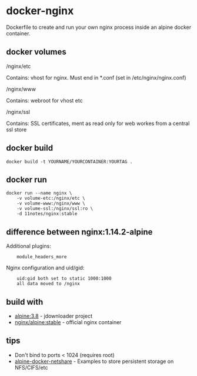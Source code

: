 # docker-nginx

Dockerfile to create and run your own nginx process inside an alpine docker container.

## docker volumes

/nginx/etc

Contains: vhost for nginx. Must end in *.conf (set in /etc/nginx/nginx.conf)

/nginx/www

Contains: webroot for vhost etc

/nginx/ssl

Contains: SSL certificates, ment as read only for web workes from a central ssl store

## docker build
```shell
docker build -t YOURNAME/YOURCONTAINER:YOURTAG .
```
## docker run
```shell
docker run --name nginx \
    -v volume-etc:/nginx/etc \
    -v volume-www:/nginx/www \
    -v volume-ssl:/nginx/ssl:ro \
    -d 11notes/nginx:stable 
```

## difference between nginx:1.14.2-alpine

Additional plugins:

```shell
    module_headers_more
```

Nginx configuration and uid/gid:

```shell
    uid:gid both set to static 1000:1000
    all data moved to /nginx
```

## build with

* [alpine:3.8](https://github.com/gliderlabs/docker-alpine/blob/c14b86580b9f86f42296050ec7564faf6b6db9be/versions/library-3.8/x86_64/Dockerfile) - jdownloader project
* [nginx/alpine:stable](https://github.com/nginxinc/docker-nginx/blob/b71469ab815f580ba0ad658a32e91c86f8565ed4/stable/alpine/Dockerfile) - official nginx container

## tips

* Don't bind to ports < 1024 (requires root)
* [alpine-docker-netshare](https://github.com/11notes/alpine-docker-netshare) - Examples to store persistent storage on NFS/CIFS/etc